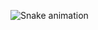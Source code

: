  ![Snake animation](https://github.com/danicocelli/danicocelli/blob/output/github-contribution-grid-snake.svg)
